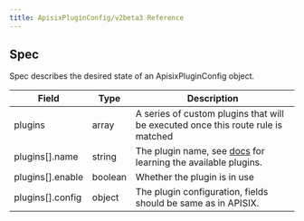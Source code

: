 ```yaml
---
title: ApisixPluginConfig/v2beta3 Reference
---
```


<!--
#
# Licensed to the Apache Software Foundation (ASF) under one or more
# contributor license agreements.  See the NOTICE file distributed with
# this work for additional information regarding copyright ownership.
# The ASF licenses this file to You under the Apache License, Version 2.0
# (the "License"); you may not use this file except in compliance with
# the License.  You may obtain a copy of the License at
#
#     http://www.apache.org/licenses/LICENSE-2.0
#
# Unless required by applicable law or agreed to in writing, software
# distributed under the License is distributed on an "AS IS" BASIS,
# WITHOUT WARRANTIES OR CONDITIONS OF ANY KIND, either express or implied.
# See the License for the specific language governing permissions and
# limitations under the License.
#
-->

## Spec

Spec describes the desired state of an ApisixPluginConfig object.

|     Field     |  Type    |                    Description                     |
|---------------|----------|----------------------------------------------------|
| plugins         | array    | A series of custom plugins that will be executed once this route rule is matched |
| plugins[].name | string | The plugin name, see [docs](http://apisix.apache.org/docs/apisix/getting-started) for learning the available plugins. |
| plugins[].enable | boolean | Whether the plugin is in use |
| plugins[].config | object | The plugin configuration, fields should be same as in APISIX. |